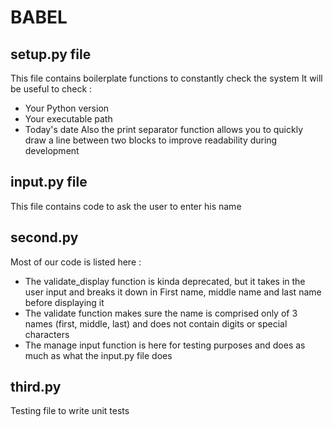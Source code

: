 # BABEL

## setup.py file

This file contains boilerplate functions to constantly check the system
It will be useful to check :
- Your Python version
- Your executable path
- Today's date
Also the print separator function allows  you to quickly draw a line between two blocks to improve readability during development

## input.py file

This file contains code to ask the user to enter his name

## second.py

Most of our code is listed here :
- The validate_display function is kinda deprecated, but it takes in the user input and breaks it down in First name, middle name and last name before displaying it
- The validate function makes sure the name is comprised only of 3 names (first, middle, last) and does not contain digits or special characters
- The manage input function is here for testing purposes and does as much as what the input.py file does

## third.py

Testing file to write unit tests